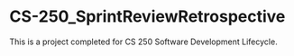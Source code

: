 # CS-250_SprintReviewRetrospective
This is a project completed for CS 250 Software Development Lifecycle.
